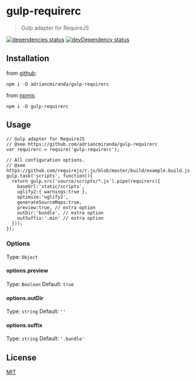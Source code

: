 # gulp-requirerc
> Gulp adapter for RequireJS

[![dependencies status][david_dependencies_status_image]][david_dependencies_status_url] 
[![devDependency status][david_devdependencies_status_image]][david_devdependencies_status_url]

<!-- david dependencies -->
[david_dependencies_status_image]: https://david-dm.org/adriancmiranda/gulp-requirerc.png?theme=shields.io
[david_dependencies_status_url]: https://david-dm.org/adriancmiranda/gulp-requirerc "dependencies status"

<!-- david devDependencies -->
[david_devdependencies_status_image]: https://david-dm.org/adriancmiranda/gulp-requirerc/dev-status.png?theme=shields.io
[david_devdependencies_status_url]: https://david-dm.org/adriancmiranda/gulp-requirerc#info=devDependencies "devDependencies status"

<!-- sourcegraph - views -->
[sourcegraph_views_image]: https://sourcegraph.com/api/repos/github.com/adriancmiranda/gulp-requirerc/counters/views.png
[sourcegraph_views_url]: https://sourcegraph.com/github.com/adriancmiranda/gulp-requirerc "views"


## Installation

from [github](https://github.com/adriancmiranda/gulp-requirerc "Github"):

```terminal
npm i -D adriancmiranda/gulp-requirerc
````

from [npmjs](https://www.npmjs.com/package/gulp-requirerc "NPM"):

```terminal
npm i -D gulp-requirerc
````

## Usage

```node
// Gulp adapter for RequireJS
// @see https://github.com/adriancmiranda/gulp-requirerc
var requirerc = require('gulp-requirerc');

// All configuration options.
// @see https://github.com/requirejs/r.js/blob/master/build/example.build.js
gulp.task('scripts', function(){
  return gulp.src('source/scripts/*.js').pipe(requirerc({
    baseUrl:'static/scripts',
    uglify2:{ warnings:true },
    optimize:'uglify2',
    generateSourceMaps:true,
    preview:true, // extra option
    outDir:'bundle', // extra option
    outSuffix:'.min' // extra option
  }));
});
```

### Options
Type: `Object`

#### options.preview
Type: `Boolean`
Default: `true`

#### options.outDir
Type: `string`
Default: `''`

#### options.suffix
Type: `string`
Default: `'.bundle'`


## License
[MIT](https://github.com/adriancmiranda/gulp-requirerc/blob/master/LICENSE "MIT LICENSE")
